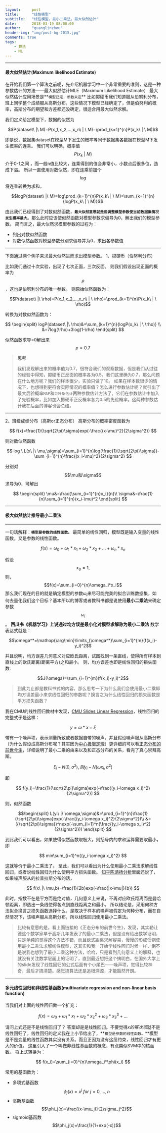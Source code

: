 ```yaml
---
layout:     post
title:      "线性模型"
subtitle:   "线性模型，最小二乘法，最大似然估计"
date:       2018-03-19 08:00:00
author:     "guanglinzhou"
header-img: "img/post-bg-2015.jpg"
comments: true
tags:
    - 算法
    - ML
---
```


<script type="text/javascript" async src="https://cdn.mathjax.org/mathjax/latest/MathJax.js?config=TeX-MML-AM_CHTML"> </script>

----------
#### 最大似然估计(Maximum likelihood Estimate)

在开始我们第一个算法之前呢，先介绍机器学习中一个非常重要的准则，这是一种参数估计的方法——最大似然估计MLE（Maximum Likelihood Estimate）
最大似然估计应用场景是**`模型已定，参数未定`** 比如掷硬币我们知道服从伯努利分布，班上同学整个成绩服从高斯分布，这些情况下模型已经确定了，但是伯努利的概率，高斯分布的期望和方差都还没确定，很适合用最大似然求解。

我们定义给定模型下，数据的似然为

$$P(dataset\ |\ M)=P(x_1,x_2,...,x_n\ | \ M)=\prod_{k=1}^{n}P(x_k\ | \ M)$$

即是说，数据集dataset在模型M下发生的概率等同于数据集各数据在模型M下发生概率的连乘。
我们可以明确，概率值$$P(x_k\ | \ M)$$介于0-1之间 ，而一般n值比较大，连乘得到的值会非常小，小数点后很多位，造成下溢。
所以一直使用对数似然，即在连乘前加个$$log$$将连乘转换为求和。

$$logP(dataset\ |\ M)=log\prod_{k=1}^{n}P(x_k\ | \ M)=\sum_{k=1}^{n}{logP(x_k\ | \ M)}$$

由此我们已经得到了对数似然函数，**`最大似然意思就是说调整模型参数使当前数据集情况发生概率最大`**。那么此时应该使似然函数对模型参数求偏导为0，解出我们的模型参数。
简而言之，最大似然求模型参数的过程为：
- 列出对数似然函数
- 对数似然函数对模型参数分别求偏导并为0，求出各参数值


----------
下面通过两个例子来求最大似然进而求出模型参数。
1、掷硬币（伯努利分布）

比如我们通过十次实验，出现了七次正面，三次反面。
则我们假设出现正面的概率为$$\rho$$，这也是伯努利分布的唯一参数。
则原始似然函数为：

$$P(dataset\ |\ \rho)=P(x_1,x_2,...,x_n\ | \ \rho)=\prod_{k=1}^{n}P(x_k\ | \ \rho)$$

转换为对数似然函数为：

$$
\begin{split}
logP(dataset\ |\ \rho)&=\sum_{k=1}^{n}{logP(x_k\ | \ \rho)} \\
&=7log(\rho)+3log(1-\rho)
\end{split}
$$

似然函数求导=0解出来$$\rho=0.7$$

>**思考**
>
>我们发现解出来的概率值为0.7，很符合我们的观察数据，但是我们从过往的经验中得知，掷硬币正反面的概率各为0.5，我们这里确为0.7，那么问题在什么地方呢？我们的样本很少，实验只做了10。
>如果在样本数很少的情况下，也想得到更符合实际情况的概率值？怎么进行参数估计呢？就引出了最大后验概率`MAP`和`贝叶斯估计`两种参数估计方法了，它们在参数估计中加入了先验概率，比如加入掷硬币正反概率各为0.5的先验概率。这两种参数估计我在后面的博客也会总结。


----------
2、班级成绩分布（高斯or正态分布）
高斯分布的概率密度函数为

$$
f(x)=\frac{1}{\sqrt{2\pi}\sigma}exp(-\frac{(x-\mu)^2}{2\sigma^2})
$$

则对数似然函数

$$
log \ L(x\ |\ \mu,\sigma)=\sum_{i=1}^{n}log(\frac{1}{\sqrt{2\pi}\sigma})-\sum_{i=1}^{n}\frac{(x_i-\mu)^2}{2\sigma^2}
$$

分别对$$\mu和\sigma$$求导为0，可解出

$$
\begin{split}
\mu&=\frac{\sum_{i=1}^{n}x_i}{n}\\
\sigma&=\frac{1}{n}\sum_{i=1}^{n}(x_i-\mu)^2
\end{split}
$$


----------
#### 极大似然估计推导最小二乘法


----------
一句话解释：**`模型是参数的线性函数。`**
最简单的线性回归，模型既是输入变量的线性函数，又是参数的线性函数。

$$f(x)=\omega_0+\omega_1*x_1+\omega_2*x_2+...+\omega_n*x_n$$

假设$$x_0=1,$$则，$$f(x)=\sum_{i=0}^{n}\omega_i*x_i$$
那么我们现在的目的就是确定模型的参数$\omega_i$来尽可能完美的拟合训练数据集，如何去量化我们这个目标？基本所以的博客或者教科书都是说使用**最小二乘法**来确定参数$$\omega_i$$。
**西瓜书《机器学习》上说通过均方误差最小化对模型求解称为最小二乘法**
数学表达式就是：

$$\omega^*=\mathop{\arg\min}\limits_{\omega^*}\sum_{i=1}^{m}(f(x_i)-y_i)^2$$

并且说明，均方误差几何意义对应欧氏距离，试图找到一条直线，使得所有样本到直线上的欧氏距离(距离平方)之和最小。
则，均方误差也即是线性回归的损失函数:

$$J(\omega)=\sum_{i=1}^{m}(f(x_i)-y_i)^2$$

>到此为止都是教科书式的内容，那么思考一下为什么我们会使用最小二乘即均方误差最小来求线性回归的参数呢？换言之为什么线性回归的损失函数是平方损失函数？

我在CMU的线性回归教材中发现，[CMU Slides  Linear Regression](http://www.cs.cmu.edu/~epxing/Class/10701/slides/Reg15.pdf)，线性回归的完整式子是这样：

$$y=\omega*x+\xi$$

带有一个噪声项，表示测量所致或者数据自带的噪声，并且假设噪声服从高斯分布（为什么假设成高斯分布呢？其实因为[中心极限定理](https://zh.wikipedia.org/wiki/%E4%B8%AD%E5%BF%83%E6%9E%81%E9%99%90%E5%AE%9A%E7%90%86)）更详细的可以看[正态分布的前世今生](http://www.medicine.mcgill.ca/epidemiology/hanley/bios601/Mean-Quantile/intro-normal-distribution-2.pdf)，详细说明了最小二乘的由来以及和正态分布的关系，看完了真心崇拜高斯。

$$\xi_i-N(0,\sigma^2),则y_i-N(\omega x_i,\sigma^2)$$

即

$$
f(y_i)=\frac{1}{\sqrt{2\pi}\sigma}exp(-\frac{(y_i-\omega x_i)^2}{2\sigma^2})
$$

则，似然函数

$$\begin{split}
L(yi\ |\ \omega,\sigma)&=\prod_{i=1}^{n}\frac{1}{\sqrt{2\pi}\sigma}exp(-\frac{(y_i-\omega x_i)^2}{2\sigma^2})\\
&=({\sqrt{2\pi}\sigma})^nexp(-\sum_{i=1}^n(\frac{(y_i-\omega x_i)^2}{2\sigma^2}))
\end{split}
$$

到此我们可以看出，如果使得似然函数取极大，则括号内的求和运算需要取最小，即

$$
min\sum_{i=1}^n{(y_i-\omega x_i)^2}
$$

这就等价于最小二乘法了。
至此，我们可以看出为什么使用最小二乘法求解线性回归，或者说线性回归为什么使用平方损失函数。
[知乎陈清扬分析](https://www.zhihu.com/question/24095027)里面还说了，如果噪声服从的拉普拉斯分布的话，

$$
f(x\ |\ \mu,b)=\frac{1}{2b}exp(-\frac{|x-\mu|}{b})
$$

此时，指数不在是平方而是绝对值，几何意义上来说，不再对应欧氏距离而是曼哈顿距离，即选出一条线使得各点到直线距离之和最小。
所以结论是，采用何种方法拟合换言之损失函数选择什么，是取决于样本的噪声被假定为何种分布，而在自然情况下，该噪声服从高斯分布，所以线性回归使用最小二乘法。
>比较有意思的是，看上面链接的《正态分布的前世今生》，发现，其实勒让德这个数学家早于高斯几年发表了的最小二乘法，但是没有给出数学证明，只是单纯的觉得这个方法不错，而且欧式距离求解容易，慢慢的形成惯例使用最小二乘法求解线性模型，这其实和我一开始学线性回归时候一样，倒不是说我也想到了最小二乘这种方法，哈哈，只是看到几何意义上的解释，也就没有关注数学层面上的证明了，直到最近想把这个搞明白，在国外大学上的slide发现了线性回归的公式后面有个小尾巴——噪声项，觉得比较神奇，最后才搞清楚。感觉搞算法还是追根溯源，才能豁然开朗。

----------
#### 多元线性回归和非线性基函数(multivariate regression and non-linear basis function)
当我们对上面的线性回归做一个扩充：

$$
f(x)=\omega_0+\omega_1*x_1+\omega_2*x_2^2+\omega_3*x_3^3+...
$$

请问上式还是不是线性回归了？
答案却是是线性回归。不要觉得$x的幂次项$就不是线性回归了，线性回归的定义我在上小节给出了，**`模型是参数的线性函数。`**模型是不是变量的线性函数其实没有关系。而且正因为没有这层约束，线性回归才有更大的价值。
这里引入了一个叫做非线性基函数的概念，有点类似SVM中的核函数。
将上式转换为：

$$
f(x_i)=\sum_{i=0}^{n}\omega_i*\phi(x_i)
$$

常用的基函数为：
- 多项式基函数 $$\phi_j(x)=x^j \ for\  j=0,...,n$$
- 高斯基函数 $$\phi_j(x)=\frac{(x-\mu_j)}{2\sigma_j^2}$$
- sigmoid基函数 $$\phi_j(x)=\frac{1}{1+exp(-x)}$$

